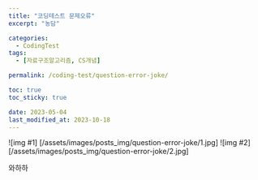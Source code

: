 ```yaml
---
title: "코딩테스트 문제오류"
excerpt: "농담"

categories:
  - CodingTest
tags:
  - [자료구조알고리즘, CS개념]

permalink: /coding-test/question-error-joke/

toc: true
toc_sticky: true

date: 2023-05-04
last_modified_at: 2023-10-18
---
```


![img #1] [/assets/images/posts_img/question-error-joke/1.jpg]
![img #2] [/assets/images/posts_img/question-error-joke/2.jpg]

와하하